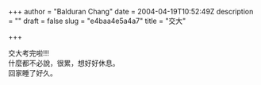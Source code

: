 +++
author = "Balduran Chang"
date = 2004-04-19T10:52:49Z
description = ""
draft = false
slug = "e4baa4e5a4a7"
title = "交大"

+++


交大考完啦!!!  
 什麼都不必說，很累，想好好休息。  
 回家睡了好久。

